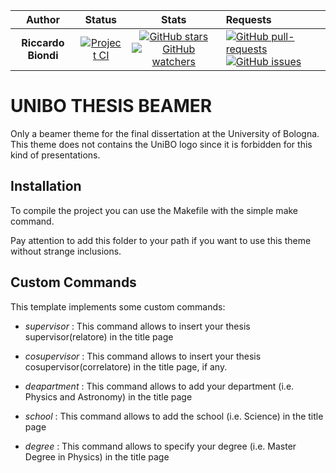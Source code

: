 
|**Author**|**Status**|**Stats**|**Requests**|
|:--------:|:--------:|:-------:|:-----------|
|**Riccardo Biondi**| [![Project CI](https://github.com/RiccardoBiondi/unibo_thesis_beamer/workflows/Beamer%20CI/badge.svg)](https://github.com/RiccardoBiondi/unibo_thesis_beamer/actions/workflows/latex.yml)| [![GitHub stars](https://img.shields.io/github/stars/RiccardoBiondi/unibo:unibo_thesis_beamer.svg?label=Stars&style=social)](https://github.com/RiccardoBiondi/unibo:unibo_thesis_beamer/stargazers) [![GitHub watchers](https://img.shields.io/github/watchers/RiccardoBiondi/unibo_thesis_beamer.svg?label=Watch&style=social)](https://github.com/RiccardoBiondi/unibo_thesis_beamer/watchers)|[![GitHub pull-requests](https://img.shields.io/github/issues-pr/RiccardoBiondi/unibo_thesis_beamer.svg?style=plastic)](https://github.com/RiccardoBiondi/unibo_thesis_beamer/pulls)[![GitHub issues](https://img.shields.io/github/issues/RiccardoBiondi/unibo_thesis_beamer.svg?style=plastic)](https://github.com/RiccardoBiondi/unibo_thesis_beamer/issues)|

# UNIBO THESIS BEAMER

Only a beamer theme for the final dissertation at the University of Bologna.
This theme does not contains the UniBO logo since it is forbidden for this kind
of presentations.

## Installation

To compile the project you can use the Makefile with the simple make command.

Pay attention to add this folder to your path if you want to use this theme without strange inclusions.

## Custom Commands

This template implements some custom commands:
  - *supervisor* : This command allows to insert your thesis supervisor(relatore) in the title page

  - *cosupervisor* : This command allows to insert your thesis cosupervisor(correlatore) in the title page, if any.

  - *deapartment* : This command allows to add your department (i.e. Physics and Astronomy) in the title page

  - *school* : This command allows to add the school (i.e. Science) in the title page

  - *degree* : This command allows to specify your degree (i.e. Master Degree in Physics) in the title page
